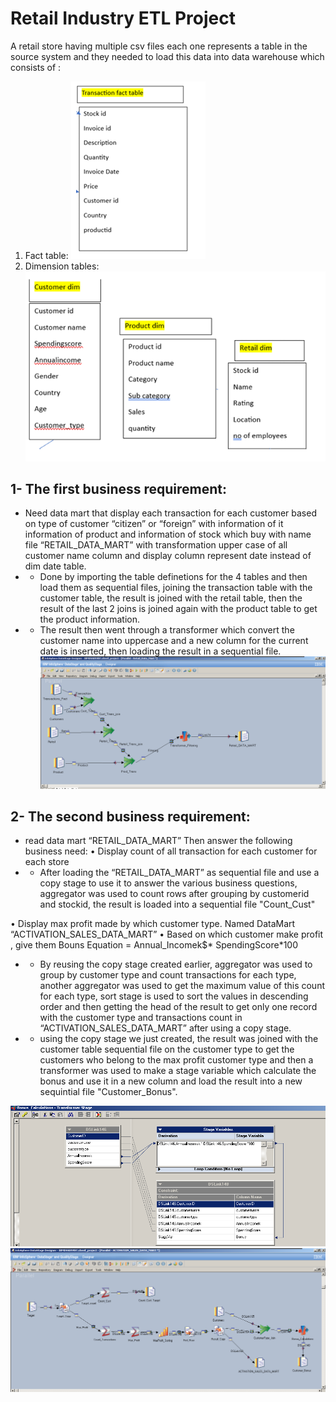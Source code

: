 # Retail Industry ETL Project

A retail store having multiple csv files each one represents a table in the source system and they needed to load this data into data warehouse which consists of :
1. Fact table: 
           ![alt text](imgs/image.png)
2. Dimension tables: 
         ![alt text](imgs/image-1.png)

## 1- The first business requirement:
- Need data mart that display each transaction for each customer based on type of customer “citizen” or “foreign”  with information of it information of product and information of stock  which buy  with name file 
“RETAIL_DATA_MART” with transformation upper case of all customer name column and display column represent date instead of  dim date table.
- - Done by importing the table definetions for the 4 tables and then load them as sequential files, joining the transaction table with the customer table, the result is joined with the retail table, then the result of the last 2 joins is joined again with the product table to get the product information.
- - The result then went through a transformer which convert the customer name into uppercase and a new column for the current date is inserted, then loading the result in a sequential file.
![alt text](imgs/Untitled1.png)

## 2- The second business requirement:
-  read data mart “RETAIL_DATA_MART” Then answer the following business need: 
• Display count of all transaction for each customer for each store 
- - After loading the “RETAIL_DATA_MART” as sequential file and use a copy stage to use it to answer the various business questions, aggregator was used to count rows after grouping by customerid and stockid, the result is loaded into a sequential file "Count_Cust"

• Display max profit made by which customer type. Named DataMart “ACTIVATION_SALES_DATA_MART” 
• Based on which customer make profit , give them Bouns Equation = Annual_Incomek$* SpendingScore*100
- - By reusing the copy stage created earlier, aggregator was used to group by customer type and count transactions for each type, another aggregator was used to get the maximum value of this count for each type, sort stage is used to sort the values in descending order and then getting the head of the result to get only one record with the customer type and transactions count in “ACTIVATION_SALES_DATA_MART” after using a copy stage.
- - using the copy stage we just created, the result was joined with the customer table sequential file on the customer type to get the customers who belong to the max profit customer type and then a transformer was used to make a stage variable which calculate the bonus and use it in a new column and load the result into a new sequintial file "Customer_Bonus".

![alt text](imgs/image-2.png)
![alt text](imgs/Untitled.png)
